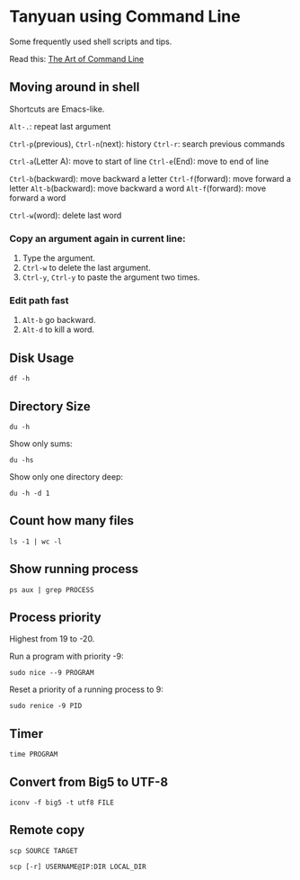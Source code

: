 # Tanyuan using Command Line

Some frequently used shell scripts and tips.

Read this: [The Art of Command Line](https://github.com/jlevy/the-art-of-command-line)

## Moving around in shell

Shortcuts are Emacs-like.

`Alt-.`: repeat last argument

`Ctrl-p`(previous), `Ctrl-n`(next): history
`Ctrl-r`: search previous commands


`Ctrl-a`(Letter A): move to start of line
`Ctrl-e`(End): move to end of line

`Ctrl-b`(backward): move backward a letter
`Ctrl-f`(forward): move forward a letter
`Alt-b`(backward): move backward a word
`Alt-f`(forward): move forward a word

`Ctrl-w`(word): delete last word

### Copy an argument again in current line:

1. Type the argument.
2. `Ctrl-w` to delete the last argument.
3. `Ctrl-y`, `Ctrl-y` to paste the argument two times.

### Edit path fast

1. `Alt-b` go backward.
2. `Alt-d` to kill a word.

## Disk Usage

```
df -h
```

## Directory Size

```
du -h
```

Show only sums:
```
du -hs
```

Show only one directory deep:
```
du -h -d 1
```

## Count how many files

```
ls -1 | wc -l
```

## Show running process

```
ps aux | grep PROCESS
```

## Process priority

Highest from 19 to -20.

Run a program with priority -9:
```
sudo nice --9 PROGRAM
```

Reset a priority of a running process to 9:
```
sudo renice -9 PID
```

## Timer

```
time PROGRAM
```

## Convert from Big5 to UTF-8

```
iconv -f big5 -t utf8 FILE
```

## Remote copy

```
scp SOURCE TARGET
```

```
scp [-r] USERNAME@IP:DIR LOCAL_DIR
```
